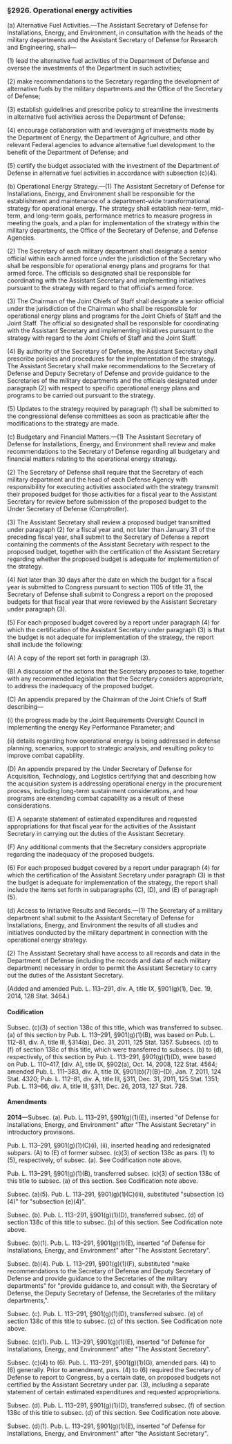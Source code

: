 ### §2926. Operational energy activities ###

(a) Alternative Fuel Activities.—The Assistant Secretary of Defense for Installations, Energy, and Environment, in consultation with the heads of the military departments and the Assistant Secretary of Defense for Research and Engineering, shall—

(1) lead the alternative fuel activities of the Department of Defense and oversee the investments of the Department in such activities;

(2) make recommendations to the Secretary regarding the development of alternative fuels by the military departments and the Office of the Secretary of Defense;

(3) establish guidelines and prescribe policy to streamline the investments in alternative fuel activities across the Department of Defense;

(4) encourage collaboration with and leveraging of investments made by the Department of Energy, the Department of Agriculture, and other relevant Federal agencies to advance alternative fuel development to the benefit of the Department of Defense; and

(5) certify the budget associated with the investment of the Department of Defense in alternative fuel activities in accordance with subsection (c)(4).

(b) Operational Energy Strategy.—(1) The Assistant Secretary of Defense for Installations, Energy, and Environment shall be responsible for the establishment and maintenance of a department-wide transformational strategy for operational energy. The strategy shall establish near-term, mid-term, and long-term goals, performance metrics to measure progress in meeting the goals, and a plan for implementation of the strategy within the military departments, the Office of the Secretary of Defense, and Defense Agencies.

(2) The Secretary of each military department shall designate a senior official within each armed force under the jurisdiction of the Secretary who shall be responsible for operational energy plans and programs for that armed force. The officials so designated shall be responsible for coordinating with the Assistant Secretary and implementing initiatives pursuant to the strategy with regard to that official's armed force.

(3) The Chairman of the Joint Chiefs of Staff shall designate a senior official under the jurisdiction of the Chairman who shall be responsible for operational energy plans and programs for the Joint Chiefs of Staff and the Joint Staff. The official so designated shall be responsible for coordinating with the Assistant Secretary and implementing initiatives pursuant to the strategy with regard to the Joint Chiefs of Staff and the Joint Staff.

(4) By authority of the Secretary of Defense, the Assistant Secretary shall prescribe policies and procedures for the implementation of the strategy. The Assistant Secretary shall make recommendations to the Secretary of Defense and Deputy Secretary of Defense and provide guidance to the Secretaries of the military departments and the officials designated under paragraph (2) with respect to specific operational energy plans and programs to be carried out pursuant to the strategy.

(5) Updates to the strategy required by paragraph (1) shall be submitted to the congressional defense committees as soon as practicable after the modifications to the strategy are made.

(c) Budgetary and Financial Matters.—(1) The Assistant Secretary of Defense for Installations, Energy, and Environment shall review and make recommendations to the Secretary of Defense regarding all budgetary and financial matters relating to the operational energy strategy.

(2) The Secretary of Defense shall require that the Secretary of each military department and the head of each Defense Agency with responsibility for executing activities associated with the strategy transmit their proposed budget for those activities for a fiscal year to the Assistant Secretary for review before submission of the proposed budget to the Under Secretary of Defense (Comptroller).

(3) The Assistant Secretary shall review a proposed budget transmitted under paragraph (2) for a fiscal year and, not later than January 31 of the preceding fiscal year, shall submit to the Secretary of Defense a report containing the comments of the Assistant Secretary with respect to the proposed budget, together with the certification of the Assistant Secretary regarding whether the proposed budget is adequate for implementation of the strategy.

(4) Not later than 30 days after the date on which the budget for a fiscal year is submitted to Congress pursuant to section 1105 of title 31, the Secretary of Defense shall submit to Congress a report on the proposed budgets for that fiscal year that were reviewed by the Assistant Secretary under paragraph (3).

(5) For each proposed budget covered by a report under paragraph (4) for which the certification of the Assistant Secretary under paragraph (3) is that the budget is not adequate for implementation of the strategy, the report shall include the following:

(A) A copy of the report set forth in paragraph (3).

(B) A discussion of the actions that the Secretary proposes to take, together with any recommended legislation that the Secretary considers appropriate, to address the inadequacy of the proposed budget.

(C) An appendix prepared by the Chairman of the Joint Chiefs of Staff describing—

(i) the progress made by the Joint Requirements Oversight Council in implementing the energy Key Performance Parameter; and

(ii) details regarding how operational energy is being addressed in defense planning, scenarios, support to strategic analysis, and resulting policy to improve combat capability.

(D) An appendix prepared by the Under Secretary of Defense for Acquisition, Technology, and Logistics certifying that and describing how the acquisition system is addressing operational energy in the procurement process, including long-term sustainment considerations, and how programs are extending combat capability as a result of these considerations.

(E) A separate statement of estimated expenditures and requested appropriations for that fiscal year for the activities of the Assistant Secretary in carrying out the duties of the Assistant Secretary.

(F) Any additional comments that the Secretary considers appropriate regarding the inadequacy of the proposed budgets.

(6) For each proposed budget covered by a report under paragraph (4) for which the certification of the Assistant Secretary under paragraph (3) is that the budget is adequate for implementation of the strategy, the report shall include the items set forth in subparagraphs (C), (D), and (E) of paragraph (5).

(d) Access to Initiative Results and Records.—(1) The Secretary of a military department shall submit to the Assistant Secretary of Defense for Installations, Energy, and Environment the results of all studies and initiatives conducted by the military department in connection with the operational energy strategy.

(2) The Assistant Secretary shall have access to all records and data in the Department of Defense (including the records and data of each military department) necessary in order to permit the Assistant Secretary to carry out the duties of the Assistant Secretary.

(Added and amended Pub. L. 113–291, div. A, title IX, §901(g)(1), Dec. 19, 2014, 128 Stat. 3464.)

#### Codification ####

Subsec. (c)(3) of section 138c of this title, which was transferred to subsec. (a) of this section by Pub. L. 113–291, §901(g)(1)(B), was based on Pub. L. 112–81, div. A, title III, §314(a), Dec. 31, 2011, 125 Stat. 1357. Subsecs. (d) to (f) of section 138c of this title, which were transferred to subsecs. (b) to (d), respectively, of this section by Pub. L. 113–291, §901(g)(1)(D), were based on Pub. L. 110–417, [div. A], title IX, §902(a), Oct. 14, 2008, 122 Stat. 4564; amended Pub. L. 111–383, div. A, title IX, §901(b)(7)(B)–(D), Jan. 7, 2011, 124 Stat. 4320; Pub. L. 112–81, div. A, title III, §311, Dec. 31, 2011, 125 Stat. 1351; Pub. L. 113–66, div. A, title III, §311, Dec. 26, 2013, 127 Stat. 728.

#### Amendments ####

**2014**—Subsec. (a). Pub. L. 113–291, §901(g)(1)(E), inserted "of Defense for Installations, Energy, and Environment" after "The Assistant Secretary" in introductory provisions.

Pub. L. 113–291, §901(g)(1)(C)(i), (ii), inserted heading and redesignated subpars. (A) to (E) of former subsec. (c)(3) of section 138c as pars. (1) to (5), respectively, of subsec. (a). See Codification note above.

Pub. L. 113–291, §901(g)(1)(B), transferred subsec. (c)(3) of section 138c of this title to subsec. (a) of this section. See Codification note above.

Subsec. (a)(5). Pub. L. 113–291, §901(g)(1)(C)(iii), substituted "subsection (c)(4)" for "subsection (e)(4)".

Subsec. (b). Pub. L. 113–291, §901(g)(1)(D), transferred subsec. (d) of section 138c of this title to subsec. (b) of this section. See Codification note above.

Subsec. (b)(1). Pub. L. 113–291, §901(g)(1)(E), inserted "of Defense for Installations, Energy, and Environment" after "The Assistant Secretary".

Subsec. (b)(4). Pub. L. 113–291, §901(g)(1)(F), substituted "make recommendations to the Secretary of Defense and Deputy Secretary of Defense and provide guidance to the Secretaries of the military departments" for "provide guidance to, and consult with, the Secretary of Defense, the Deputy Secretary of Defense, the Secretaries of the military departments,".

Subsec. (c). Pub. L. 113–291, §901(g)(1)(D), transferred subsec. (e) of section 138c of this title to subsec. (c) of this section. See Codification note above.

Subsec. (c)(1). Pub. L. 113–291, §901(g)(1)(E), inserted "of Defense for Installations, Energy, and Environment" after "The Assistant Secretary".

Subsec. (c)(4) to (6). Pub. L. 113–291, §901(g)(1)(G), amended pars. (4) to (6) generally. Prior to amendment, pars. (4) to (6) required the Secretary of Defense to report to Congress, by a certain date, on proposed budgets not certified by the Assistant Secretary under par. (3), including a separate statement of certain estimated expenditures and requested appropriations.

Subsec. (d). Pub. L. 113–291, §901(g)(1)(D), transferred subsec. (f) of section 138c of this title to subsec. (d) of this section. See Codification note above.

Subsec. (d)(1). Pub. L. 113–291, §901(g)(1)(E), inserted "of Defense for Installations, Energy, and Environment" after "the Assistant Secretary".